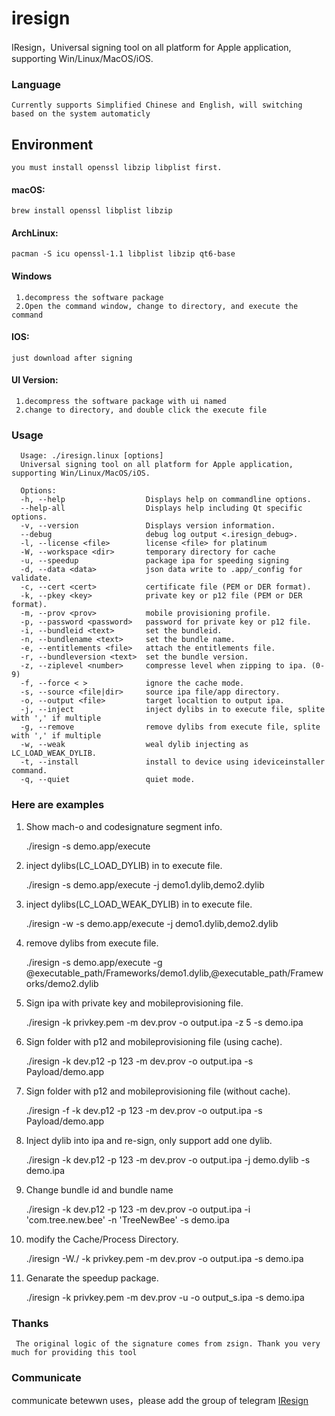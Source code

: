 # iresign

IResign，Universal signing tool on all platform for Apple application, supporting Win/Linux/MacOS/iOS.

### Language

    Currently supports Simplified Chinese and English, will switching based on the system automaticly

## Environment

    you must install openssl libzip libplist first.

#### macOS:

    brew install openssl libplist libzip

#### ArchLinux:

    pacman -S icu openssl-1.1 libplist libzip qt6-base

#### Windows

     1.decompress the software package
     2.Open the command window, change to directory, and execute the command

#### IOS:

    just download after signing 

#### UI Version:

     1.decompress the software package with ui named
     2.change to directory, and double click the execute file

### Usage

      Usage: ./iresign.linux [options]
      Universal signing tool on all platform for Apple application, supporting Win/Linux/MacOS/iOS.
      
      Options:
      -h, --help                  Displays help on commandline options.
      --help-all                  Displays help including Qt specific options.
      -v, --version               Displays version information.
      --debug                     debug log output <.iresign_debug>.
      -l, --license <file>        license <file> for platinum
      -W, --workspace <dir>       temporary directory for cache
      -u, --speedup               package ipa for speeding signing
      -d, --data <data>           json data write to .app/_config for validate.
      -c, --cert <cert>           certificate file (PEM or DER format).
      -k, --pkey <key>            private key or p12 file (PEM or DER format).
      -m, --prov <prov>           mobile provisioning profile.
      -p, --password <password>   password for private key or p12 file.
      -i, --bundleid <text>       set the bundleid.
      -n, --bundlename <text>     set the bundle name.
      -e, --entitlements <file>   attach the entitlements file.
      -r, --bundleversion <text>  set the bundle version.
      -z, --ziplevel <number>     compresse level when zipping to ipa. (0-9)
      -f, --force < >             ignore the cache mode.
      -s, --source <file|dir>     source ipa file/app directory.
      -o, --output <file>         target localtion to output ipa.
      -j, --inject                inject dylibs in to execute file, splite with ',' if multiple
      -g, --remove                remove dylibs from execute file, splite with ',' if multiple
      -w, --weak                  weal dylib injecting as LC_LOAD_WEAK_DYLIB.
      -t, --install               install to device using ideviceinstaller command.
      -q, --quiet                 quiet mode.

### Here are examples

1. Show mach-o and codesignature segment info.

    ./iresign -s demo.app/execute

2. inject dylibs(LC_LOAD_DYLIB) in to execute file.

    ./iresign -s demo.app/execute -j demo1.dylib,demo2.dylib

3. inject dylibs(LC_LOAD_WEAK_DYLIB) in to execute file.

    ./iresign -w -s demo.app/execute -j demo1.dylib,demo2.dylib

4. remove dylibs from execute file.

    ./iresign -s demo.app/execute -g @executable_path/Frameworks/demo1.dylib,@executable_path/Frameworks/demo2.dylib

5. Sign ipa with private key and mobileprovisioning file.

    ./iresign -k privkey.pem -m dev.prov -o output.ipa -z 5 -s demo.ipa

6. Sign folder with p12 and mobileprovisioning file (using cache).

    ./iresign -k dev.p12 -p 123 -m dev.prov -o output.ipa -s Payload/demo.app

7. Sign folder with p12 and mobileprovisioning file (without cache).

    ./iresign -f -k dev.p12 -p 123 -m dev.prov -o output.ipa -s Payload/demo.app

8. Inject dylib into ipa and re-sign, only support add one dylib.

    ./iresign -k dev.p12 -p 123 -m dev.prov -o output.ipa -j demo.dylib -s demo.ipa

9. Change bundle id and bundle name

    ./iresign -k dev.p12 -p 123 -m dev.prov -o output.ipa -i 'com.tree.new.bee' -n 'TreeNewBee' -s demo.ipa

10. modify the Cache/Process Directory.

    ./iresign -W./ -k privkey.pem -m dev.prov -o output.ipa -s demo.ipa

11. Genarate the speedup package.

    ./iresign -k privkey.pem -m dev.prov -u -o output_s.ipa -s demo.ipa

### Thanks

     The original logic of the signature comes from zsign. Thank you very much for providing this tool

### Communicate

communicate betewwn uses，please add the group of telegram
[IResign](https://t.me/isign_service)
